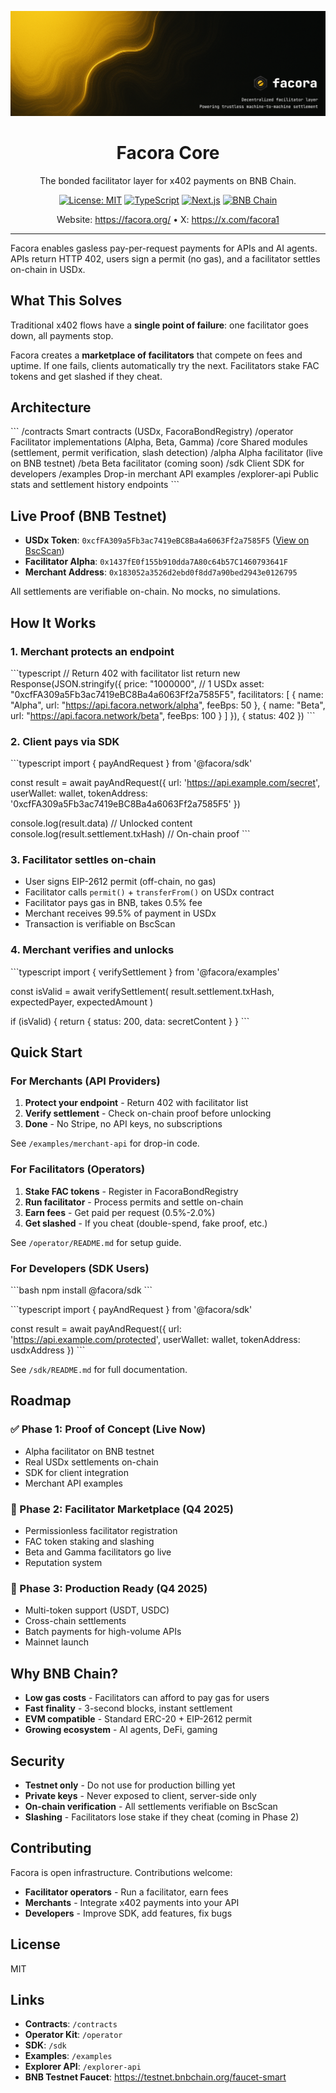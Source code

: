 <p align="center">
  <img src="assets/facora-banner.png" alt="Facora banner" />
</p>

<h1 align="center">Facora Core</h1>

<p align="center">The bonded facilitator layer for x402 payments on BNB Chain.</p>

<p align="center">
  <a href="https://opensource.org/licenses/MIT"><img src="https://img.shields.io/badge/License-MIT-yellow.svg" alt="License: MIT" /></a>
  <a href="https://www.typescriptlang.org/"><img src="https://img.shields.io/badge/TypeScript-5.2-blue" alt="TypeScript" /></a>
  <a href="https://nextjs.org/"><img src="https://img.shields.io/badge/Next.js-14.0-black" alt="Next.js" /></a>
  <a href="https://testnet.bscscan.com/"><img src="https://img.shields.io/badge/BNB%20Chain-Testnet-yellow" alt="BNB Chain" /></a>
</p>

<p align="center">
  Website: <a href="https://facora.org/">https://facora.org/</a> • X: <a href="https://x.com/facora1">https://x.com/facora1</a>
</p>

---

Facora enables gasless pay-per-request payments for APIs and AI agents. APIs return HTTP 402, users sign a permit (no gas), and a facilitator settles on-chain in USDx.

## What This Solves

Traditional x402 flows have a **single point of failure**: one facilitator goes down, all payments stop.

Facora creates a **marketplace of facilitators** that compete on fees and uptime. If one fails, clients automatically try the next. Facilitators stake FAC tokens and get slashed if they cheat.

## Architecture

\`\`\`
/contracts          Smart contracts (USDx, FacoraBondRegistry)
/operator           Facilitator implementations (Alpha, Beta, Gamma)
  /core             Shared modules (settlement, permit verification, slash detection)
  /alpha            Alpha facilitator (live on BNB testnet)
  /beta             Beta facilitator (coming soon)
/sdk                Client SDK for developers
/examples           Drop-in merchant API examples
/explorer-api       Public stats and settlement history endpoints
\`\`\`

## Live Proof (BNB Testnet)

- **USDx Token**: `0xcfFA309a5Fb3ac7419eBC8Ba4a6063Ff2a7585F5` ([View on BscScan](https://testnet.bscscan.com/token/0xcfFA309a5Fb3ac7419eBC8Ba4a6063Ff2a7585F5))
- **Facilitator Alpha**: `0x1437fE0f155b910dda7A80c64b57C1460793641F`
- **Merchant Address**: `0x183052a3526d2ebd0f8dd7a90bed2943e0126795`

All settlements are verifiable on-chain. No mocks, no simulations.

## How It Works

### 1. Merchant protects an endpoint

\`\`\`typescript
// Return 402 with facilitator list
return new Response(JSON.stringify({
  price: "1000000",  // 1 USDx
  asset: "0xcfFA309a5Fb3ac7419eBC8Ba4a6063Ff2a7585F5",
  facilitators: [
    { name: "Alpha", url: "https://api.facora.network/alpha", feeBps: 50 },
    { name: "Beta", url: "https://api.facora.network/beta", feeBps: 100 }
  ]
}), { status: 402 })
\`\`\`

### 2. Client pays via SDK

\`\`\`typescript
import { payAndRequest } from '@facora/sdk'

const result = await payAndRequest({
  url: 'https://api.example.com/secret',
  userWallet: wallet,
  tokenAddress: '0xcfFA309a5Fb3ac7419eBC8Ba4a6063Ff2a7585F5'
})

console.log(result.data)              // Unlocked content
console.log(result.settlement.txHash) // On-chain proof
\`\`\`

### 3. Facilitator settles on-chain

- User signs EIP-2612 permit (off-chain, no gas)
- Facilitator calls `permit()` + `transferFrom()` on USDx contract
- Facilitator pays gas in BNB, takes 0.5% fee
- Merchant receives 99.5% of payment in USDx
- Transaction is verifiable on BscScan

### 4. Merchant verifies and unlocks

\`\`\`typescript
import { verifySettlement } from '@facora/examples'

const isValid = await verifySettlement(
  result.settlement.txHash,
  expectedPayer,
  expectedAmount
)

if (isValid) {
  return { status: 200, data: secretContent }
}
\`\`\`

## Quick Start

### For Merchants (API Providers)

1. **Protect your endpoint** - Return 402 with facilitator list
2. **Verify settlement** - Check on-chain proof before unlocking
3. **Done** - No Stripe, no API keys, no subscriptions

See `/examples/merchant-api` for drop-in code.

### For Facilitators (Operators)

1. **Stake FAC tokens** - Register in FacoraBondRegistry
2. **Run facilitator** - Process permits and settle on-chain
3. **Earn fees** - Get paid per request (0.5%-2.0%)
4. **Get slashed** - If you cheat (double-spend, fake proof, etc.)

See `/operator/README.md` for setup guide.

### For Developers (SDK Users)

\`\`\`bash
npm install @facora/sdk
\`\`\`

\`\`\`typescript
import { payAndRequest } from '@facora/sdk'

const result = await payAndRequest({
  url: 'https://api.example.com/protected',
  userWallet: wallet,
  tokenAddress: usdxAddress
})
\`\`\`

See `/sdk/README.md` for full documentation.

## Roadmap

### ✅ Phase 1: Proof of Concept (Live Now)
- Alpha facilitator on BNB testnet
- Real USDx settlements on-chain
- SDK for client integration
- Merchant API examples

### 🚧 Phase 2: Facilitator Marketplace (Q4 2025)
- Permissionless facilitator registration
- FAC token staking and slashing
- Beta and Gamma facilitators go live
- Reputation system

### 🔮 Phase 3: Production Ready (Q4 2025)
- Multi-token support (USDT, USDC)
- Cross-chain settlements
- Batch payments for high-volume APIs
- Mainnet launch

## Why BNB Chain?

- **Low gas costs** - Facilitators can afford to pay gas for users
- **Fast finality** - 3-second blocks, instant settlement
- **EVM compatible** - Standard ERC-20 + EIP-2612 permit
- **Growing ecosystem** - AI agents, DeFi, gaming

## Security

- **Testnet only** - Do not use for production billing yet
- **Private keys** - Never exposed to client, server-side only
- **On-chain verification** - All settlements verifiable on BscScan
- **Slashing** - Facilitators lose stake if they cheat (coming in Phase 2)

## Contributing

Facora is open infrastructure. Contributions welcome:

- **Facilitator operators** - Run a facilitator, earn fees
- **Merchants** - Integrate x402 payments into your API
- **Developers** - Improve SDK, add features, fix bugs

## License

MIT

## Links

- **Contracts**: `/contracts`
- **Operator Kit**: `/operator`
- **SDK**: `/sdk`
- **Examples**: `/examples`
- **Explorer API**: `/explorer-api`
- **BNB Testnet Faucet**: https://testnet.bnbchain.org/faucet-smart
